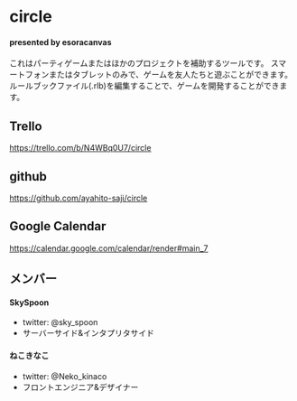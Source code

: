 # circle
#### presented by esoracanvas
これはパーティゲームまたはほかのプロジェクトを補助するツールです。
スマートフォンまたはタブレットのみで、ゲームを友人たちと遊ぶことができます。
ルールブックファイル(.rlb)を編集することで、ゲームを開発することができます。

## Trello
https://trello.com/b/N4WBq0U7/circle

## github
https://github.com/ayahito-saji/circle

## Google Calendar
https://calendar.google.com/calendar/render#main_7

## メンバー
#### SkySpoon
* twitter: @sky_spoon
* サーバーサイド&インタプリタサイド


#### ねこきなこ
* twitter: @Neko_kinaco
* フロントエンジニア&デザイナー
